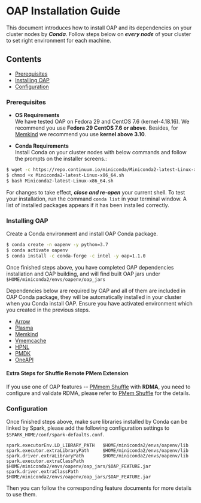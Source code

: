 # OAP Installation Guide

This document introduces how to install OAP and its dependencies on your cluster nodes by ***Conda***. 
Follow steps below on ***every node*** of your cluster to set right environment for each machine.

## Contents
  - [Prerequisites](#prerequisites)
  - [Installing OAP](#installing-oap)
  - [Configuration](#configuration)

### Prerequisites 

- **OS Requirements**  
We have tested OAP on Fedora 29 and CentOS 7.6 (kernel-4.18.16). We recommend you use **Fedora 29 CentOS 7.6 or above**. Besides, for [Memkind](https://github.com/memkind/memkind/tree/v1.10.1-rc2) we recommend you use **kernel above 3.10**.

- **Conda Requirements**   
Install Conda on your cluster nodes with below commands and follow the prompts on the installer screens.:
```bash
$ wget -c https://repo.continuum.io/miniconda/Miniconda2-latest-Linux-x86_64.sh
$ chmod +x Miniconda2-latest-Linux-x86_64.sh 
$ bash Miniconda2-latest-Linux-x86_64.sh 
```
For changes to take effect, ***close and re-open*** your current shell. 
To test your installation,  run the command `conda list` in your terminal window. A list of installed packages appears if it has been installed correctly.

### Installing OAP

Create a Conda environment and install OAP Conda package.
```bash
$ conda create -n oapenv -y python=3.7
$ conda activate oapenv
$ conda install -c conda-forge -c intel -y oap=1.1.0
```

Once finished steps above, you have completed OAP dependencies installation and OAP building, and will find built OAP jars under `$HOME/miniconda2/envs/oapenv/oap_jars`

Dependencies below are required by OAP and all of them are included in OAP Conda package, they will be automatically installed in your cluster when you Conda install OAP. Ensure you have activated environment which you created in the previous steps.

- [Arrow](https://github.com/Intel-bigdata/arrow)
- [Plasma](http://arrow.apache.org/blog/2017/08/08/plasma-in-memory-object-store/)
- [Memkind](https://anaconda.org/intel/memkind)
- [Vmemcache](https://anaconda.org/intel/vmemcache)
- [HPNL](https://anaconda.org/intel/hpnl)
- [PMDK](https://github.com/pmem/pmdk)  
- [OneAPI](https://software.intel.com/content/www/us/en/develop/tools/oneapi.html)


#### Extra Steps for Shuffle Remote PMem Extension

If you use one of OAP features -- [PMmem Shuffle](https://github.com/oap-project/pmem-shuffle) with **RDMA**, you need to configure and validate RDMA, please refer to [PMem Shuffle](https://github.com/oap-project/pmem-shuffle#4-configure-and-validate-rdma) for the details.


###  Configuration

Once finished steps above, make sure libraries installed by Conda can be linked by Spark, please add the following configuration settings to `$SPARK_HOME/conf/spark-defaults.conf`.

```
spark.executorEnv.LD_LIBRARY_PATH   $HOME/miniconda2/envs/oapenv/lib
spark.executor.extraLibraryPath     $HOME/miniconda2/envs/oapenv/lib
spark.driver.extraLibraryPath       $HOME/miniconda2/envs/oapenv/lib
spark.executor.extraClassPath       $HOME/miniconda2/envs/oapenv/oap_jars/$OAP_FEATURE.jar
spark.driver.extraClassPath         $HOME/miniconda2/envs/oapenv/oap_jars/$OAP_FEATURE.jar
```

Then you can follow the corresponding feature documents for more details to use them.






